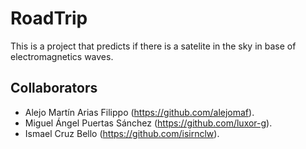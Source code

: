 # RoadTrip
This is a project that predicts if there is a satelite in the sky in base of electromagnetics waves.

## Collaborators
* Alejo Martín Arias Filippo (https://github.com/alejomaf).
* Miguel Ángel Puertas Sánchez (https://github.com/luxor-g).
* Ismael Cruz Bello (https://github.com/isirnclw).
